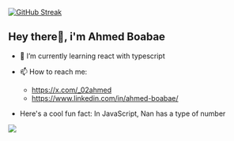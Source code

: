 [![GitHub Streak](https://streak-stats.demolab.com/?user=02-ahmed)](https://git.io/streak-stats)
## Hey there👋, i'm Ahmed Boabae
- 🌱 I’m currently learning react with typescript
-  📫 How to reach me:
   -  https://x.com/_02ahmed
   -  https://www.linkedin.com/in/ahmed-boabae/


-  Here's a cool fun fact: In JavaScript, Nan has a type of number

 ![](https://komarev.com/ghpvc/?username=02-ahmed&color=ff69b4)





<!--
**02-ahmed/02-ahmed** is a ✨ _special_ ✨ repository because its `README.md` (this file) appears on your GitHub profile.

Here are some ideas to get you started:

- 🔭 I’m currently working on ...

- 👯 I’m looking to collaborate on ...
- 🤔 I’m looking for help with ...
- 💬 Ask me about ...

- 😄 Pronouns: ...
- ⚡ Fun fact: ...
-->
